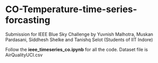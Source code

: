 # CO-Temperature-time-series-forcasting
Submission for IEEE Blue Sky Challenge by Yuvnish Malhotra, Muskan Pardasani, Siddhesh Shelke and Tanishq Selot (Students of IIT Indore)

Follow the **ieee_timeseries_co.ipynb** for all the code. Dataset file is AirQualityUCI.csv
